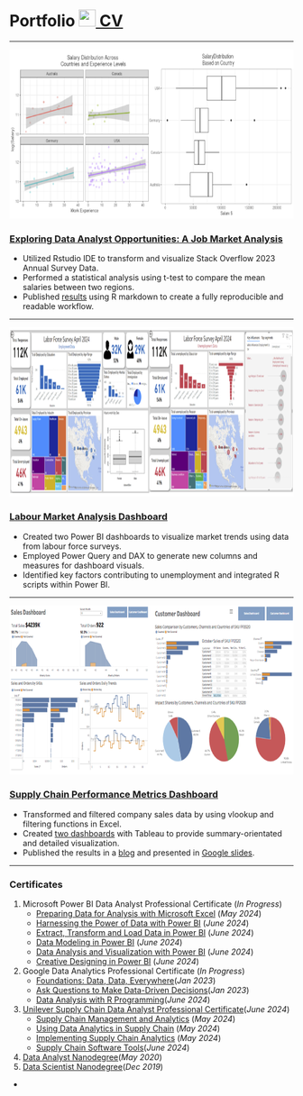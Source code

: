 # Portfolio [<img src="https://raw.githubusercontent.com/FortAwesome/Font-Awesome/6.x/svgs/solid/award.svg" width="30" height="30"> CV](/assets/img/CV.pdf)
***
[<img src="assets/img/salary2.png"  alt="1" width = 900px height = 300px >](assets/img/Stackflow-survey.html)
### [Exploring Data Analyst Opportunities: A Job Market Analysis](assets/img/Stackflow-survey.html)
- Utilized Rstudio IDE to transform and visualize Stack Overflow 2023 Annual Survey Data.
- Performed a statistical analysis using t-test to compare the mean salaries between two regions.
- Published [results](assets/img/Stackflow-survey.html) using R markdown to create a fully reproducible and readable workflow.

***
[<img src="assets/img/LFS.png"  alt="1" width = 900px height = 300px >](/assets/img/LFS.pdf)
### [Labour Market Analysis Dashboard](/assets/img/LFS.pdf)
- Created two Power BI dashboards to visualize market trends using data from labour force surveys.
- Employed Power Query and DAX to generate new columns and measures for dashboard visuals.
- Identified key factors contributing to unemployment and integrated R scripts within Power BI.

***
[<img src="assets/img/sales2.png"  alt="1" width = 900px height = 300px >](https://public.tableau.com/views/SupplyChainDelayDashboard/SalesDashboard?%3Alanguage=en-GB&%3Asid=&%3Adisplay_count=n&%3Aorigin=viz_share_link)      
### [Supply Chain Performance Metrics Dashboard](https://public.tableau.com/views/SupplyChainDelayDashboard/SalesDashboard?%3Alanguage=en-GB&%3Asid=&%3Adisplay_count=n&%3Aorigin=viz_share_link)
- Transformed and filtered company sales data by using vlookup and filtering functions in Excel.
- Created [two dashboards](https://public.tableau.com/views/SupplyChainDelayDashboard/CustomerDashboard?%3Alanguage=en-GB&%3Asid=&%3Adisplay_count=n&%3Aorigin=viz_share_link) with Tableau to provide summary-orientated and detailed visualization.
- Published the results in a [blog](https://medium.com/@hasan.ahmedmonjurul/impact-of-manufacturing-delay-on-supply-chain-21d361d3a52e) and presented in [Google slides](https://docs.google.com/presentation/d/1qDbkRi0fRQCddEX93SUskXDL-I_XaL3aitj6nPYKeKc/edit?usp=sharing).

***

### Certificates
1. Microsoft Power BI Data Analyst Professional Certificate (_In Progress_)
   * [Preparing Data for Analysis with Microsoft Excel](/assets/img/C2_1.pdf) (_May 2024_)
   * [Harnessing the Power of Data with Power BI](/assets/img/C2_2.pdf) (_June 2024_)
   * [Extract, Transform and Load Data in Power BI](/assets/img/C2_3.pdf) (_June 2024_)
   * [Data Modeling in Power BI](/assets/img/C2_4.pdf) (_June 2024_)
   * [Data Analysis and Visualization with Power BI](/assets/img/C2_5.pdf) (_June 2024_)
   * [Creative Designing in Power BI](/assets/img/C2_6.pdf) (_June 2024_)
2. Google Data Analytics Professional Certificate (_In Progress_)
   * [Foundations: Data, Data, Everywhere](/assets/img/C3_1.pdf)(_Jan 2023_)
   * [Ask Questions to Make Data-Driven Decisions](/assets/img/C3_2.pdf)(_Jan 2023_)
   * [Data Analysis with R Programming](/assets/img/C3_7.pdf)(_June 2024_)
3. [Unilever Supply Chain Data Analyst Professional Certificate](/assets/img/P1.pdf)(_June 2024_) 
   * [Supply Chain Management and Analytics](/assets/img/C1.pdf) (_May 2024_)
   * [Using Data Analytics in Supply Chain](/assets/img/C1.pdf) (_May 2024_)
   * [Implementing Supply Chain Analytics](/assets/img/C3.pdf) (_May 2024_)
   * [Supply Chain Software Tools](/assets/img/C4.pdf)(_June 2024_)
 4. [Data Analyst Nanodegree](/assets/img/C5_1.pdf)(_May 2020_)
 5. [Data Scientist Nanodegree](/assets/img/C4_1.pdf)(_Dec 2019_)    

- 
